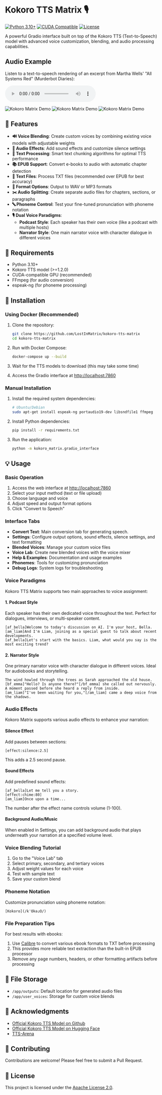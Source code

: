 # Kokoro TTS Matrix 🎙️

[![Python 3.10+](https://img.shields.io/badge/python-3.10+-blue.svg)](https://www.python.org/downloads/)
[![CUDA Compatible](https://img.shields.io/badge/CUDA-compatible-green.svg)](https://developer.nvidia.com/cuda-toolkit)
[![License](https://img.shields.io/badge/license-Apache%202.0-orange)](LICENSE)

A powerful Gradio interface built on top of the Kokoro TTS (Text-to-Speech) model with advanced voice customization, blending, and audio processing capabilities.

## Audio Example

Listen to a text-to-speech rendering of an excerpt from Martha Wells' "All Systems Red" (Murderbot Diaries):

<audio controls>
  <source src="https://raw.githubusercontent.com/LostInMatrix/kokoro-tts-matrix/master/src/kokoro_matrix/assets/examples/martha-wells-murderbot.mp3" type="audio/mpeg">
  Your browser does not support the audio element.
</audio>

![Kokoro Matrix Demo](src/kokoro_matrix/assets/images/demo.png)
![Kokoro Matrix Demo](src/kokoro_matrix/assets/images/settings.png)
![Kokoro Matrix Demo](src/kokoro_matrix/assets/images/voice-lab.png)

## 🌟 Features

- **🔊 Voice Blending**: Create custom voices by combining existing voice models with adjustable weights
- **🎵 Audio Effects**: Add sound effects and customize silence settings
- **📝 Text Processing**: Smart text chunking algorithms for optimal TTS performance
- **📚 EPUB Support**: Convert e-books to audio with automatic chapter detection
- **📄 Text Files**: Process TXT files (recommended over EPUB for best accuracy)
- **🔄 Format Options**: Output to WAV or MP3 formats
- **✂️ Audio Splitting**: Create separate audio files for chapters, sections, or paragraphs
- **🔤 Phoneme Control**: Test your fine-tuned pronunciation with phoneme notation
- **🎙️ Dual Voice Paradigms**:
    - **Podcast Style**: Each speaker has their own voice (like a podcast with multiple hosts)
    - **Narrator Style**: One main narrator voice with character dialogue in different voices

## 🔧 Requirements

- Python 3.10+
- Kokoro TTS model (>=1.2.0)
- CUDA-compatible GPU (recommended)
- FFmpeg (for audio conversion)
- espeak-ng (for phoneme processing)

## 🚀 Installation

### Using Docker (Recommended)

1. Clone the repository:
   ```bash
   git clone https://github.com/LostInMatrix/kokoro-tts-matrix
   cd kokoro-tts-matrix
   ```

2. Run with Docker Compose:
   ```bash
   docker-compose up --build
   ```

3. Wait for the TTS models to download (this may take some time)

4. Access the Gradio interface at [http://localhost:7860](http://localhost:7860)

### Manual Installation

1. Install the required system dependencies:
   ```bash
   # Ubuntu/Debian
   sudo apt-get install espeak-ng portaudio19-dev libsndfile1 ffmpeg
   ```

2. Install Python dependencies:
   ```bash
   pip install -r requirements.txt
   ```

3. Run the application:
   ```bash
   python -m kokoro_matrix.gradio_interface
   ```

## 💡 Usage

### Basic Operation

1. Access the web interface at [http://localhost:7860](http://localhost:7860)
2. Select your input method (text or file upload)
3. Choose language and voice
4. Adjust speed and output format options
5. Click "Convert to Speech"

### Interface Tabs

- **Convert Text**: Main conversion tab for generating speech.
- **Settings**: Configure output options, sound effects, silence settings, and text formatting
- **Blended Voices**: Manage your custom voice files
- **Voice Lab**: Create new blended voices with the voice mixer
- **Help & Examples**: Documentation and usage examples
- **Phonemes**: Tools for customizing pronunciation
- **Debug Logs**: System logs for troubleshooting

### Voice Paradigms

Kokoro TTS Matrix supports two main approaches to voice assignment:

#### 1. Podcast Style
Each speaker has their own dedicated voice throughout the text. Perfect for dialogues, interviews, or multi-speaker content.

```
[af_bella]Welcome to today's discussion on AI. I'm your host, Bella.
[am_liam]And I'm Liam, joining as a special guest to talk about recent developments.
[af_bella]Let's start with the basics. Liam, what would you say is the most exciting trend?
```

#### 2. Narrator Style
One primary narrator voice with character dialogue in different voices. Ideal for audiobooks and storytelling.

```
The wind howled through the trees as Sarah approached the old house.
[bf_emma]"Hello? Is anyone there?"[/bf_emma] she called out nervously.
A moment passed before she heard a reply from inside.
[am_liam]"I've been waiting for you,"[/am_liam] came a deep voice from the shadows.
```

### Audio Effects

Kokoro Matrix supports various audio effects to enhance your narration:

#### Silence Effect
Add pauses between sections:

```
[effect:silence:2.5]
```
This adds a 2.5 second pause.

#### Sound Effects
Add predefined sound effects:

```
[af_bella]Let me tell you a story.
[effect:chime:80]
[am_liam]Once upon a time...
```
The number after the effect name controls volume (1-100).

#### Background Audio/Music
When enabled in Settings, you can add background audio that plays underneath your narration at a specified volume level.

### Voice Blending Tutorial

1. Go to the "Voice Lab" tab
2. Select primary, secondary, and tertiary voices
3. Adjust weight values for each voice
4. Test with sample text
5. Save your custom blend

### Phoneme Notation

Customize pronunciation using phoneme notation:

```
[Kokoro](/kˈOkəɹO/)
```

### File Preparation Tips

For best results with ebooks:
1. Use [Calibre](https://calibre-ebook.com/) to convert various ebook formats to TXT before processing
2. This provides more reliable text extraction than the built-in EPUB processor
3. Remove any page numbers, headers, or other formatting artifacts before processing

## 📁 File Storage

- `/app/outputs`: Default location for generated audio files
- `/app/user_voices`: Storage for custom voice blends

## 🙏 Acknowledgments

- [Official Kokoro TTS Model on Github](https://github.com/hexgrad/kokoro)
- [Official Kokoro TTS Model on Hugging Face](https://huggingface.co/hexgrad/Kokoro-82M)
- [TTS-Arena](https://huggingface.co/spaces/TTS-AGI/TTS-Arena)

## 🤝 Contributing

Contributions are welcome! Please feel free to submit a Pull Request.

## 📄 License

This project is licensed under the [Apache License 2.0](LICENSE).